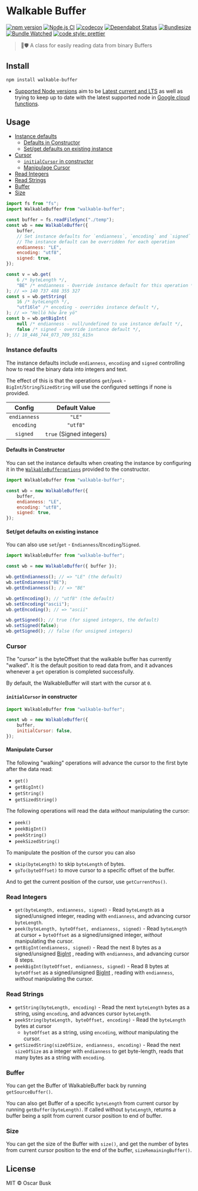 # Walkable Buffer

[![npm version](https://badgen.net/npm/v/walkable-buffer)](https://www.npmjs.com/package/walkable-buffer)
[![Node.js CI](https://github.com/oBusk/walkable-buffer/workflows/Node.js%20CI/badge.svg)](https://github.com/oBusk/walkable-buffer/actions)
[![codecov](https://codecov.io/gh/oBusk/walkable-buffer/branch/master/graph/badge.svg)](https://codecov.io/gh/oBusk/walkable-buffer)
[![Dependabot Status](https://api.dependabot.com/badges/status?host=github&repo=oBusk/walkable-buffer)](https://dependabot.com)
[![Bundlesize](https://img.shields.io/bundlephobia/minzip/walkable-buffer)](https://bundlephobia.com/result?p=walkable-buffer)
[![Bundle Watched](https://img.shields.io/badge/bundle-watched-blue.svg)](https://bundlewatch.io)
[![code style: prettier](https://img.shields.io/badge/code_style-prettier-ff69b4.svg)](https://github.com/prettier/prettier)

> 🚶🛡️ A class for easily reading data from binary Buffers

## Install

```bash
npm install walkable-buffer
```

-   [Supported Node versions](./package.json#L21) aim to be
    [Latest current and LTS](https://nodejs.org/en/download/releases/) as well as trying to keep up to date
    with the latest supported node in
    [Google cloud functions](https://cloud.google.com/functions/docs/concepts/nodejs-10-runtime).

## Usage

-   [Instance defaults](#instance-defaults)
    -   [Defaults in Constructor](#defaults-in-constructor)
    -   [Set/get defaults on existing instance](#setget-defaults-on-existing-instance)
-   [Cursor](#cursor)
    -   [`initialCursor` in constructor](#initialcursor-in-constructor)
    -   [Manipulage Cursor](#manipulate-cursor)
-   [Read Integers](#read-integers)
-   [Read Strings](#read-strings)
-   [Buffer](#buffer)
-   [Size](#size)

```js
import fs from "fs";
import WalkableBuffer from "walkable-buffer";

const buffer = fs.readFileSync("./temp");
const wb = new WalkableBuffer({
    buffer,
    // Set instance defaults for `endianness`, `encoding` and `signed`
    // The instance default can be overridden for each operation
    endianness: "LE",
    encoding: "utf8",
    signed: true,
});

const v = wb.get(
    6 /* byteLength */,
    "BE" /* endianness - Override instance default for this operation */,
); // => 140 737 488 355 327
const s = wb.getString(
    16 /* byteLength */,
    "utf16le" /* encoding - overrides instance default */,
); // => "Hellö höw åre yö"
const b = wb.getBigInt(
    null /* endianness - null/undefined to use instance default */,
    false /* signed - override isntance default */,
); // 18_446_744_073_709_551_615n
```

### Instance defaults

The instance defaults include `endianness`, `encoding` and `signed` controlling how to read the binary
data into integers and text.

The effect of this is that the operations `get`/`peek` - `BigInt`/`String`/`SizedString` will use the
configured settings if none is provided.

|    Config    |      Default Value       |
| :----------: | :----------------------: |
| `endianness` |          `"LE"`          |
|  `encoding`  |         `"utf8"`         |
|   `signed`   | `true` (Signed integers) |

#### Defaults in Constructor

You can set the instance defaults when creating the instance by configuring it in the
[`WalkableBufferoptions`](src/WalkableBufferOptions.ts) provided to the constructor.

```js
import WalkableBuffer from "walkable-buffer";

const wb = new WalkableBuffer({
    buffer,
    endianness: "LE",
    encoding: "utf8",
    signed: true,
});
```

#### Set/get defaults on existing instance

You can also use `set`/`get` - `Endianness`/`Encoding`/`Signed`.

```js
import WalkableBuffer from "walkable-buffer";

const wb = new WalkableBuffer({ buffer });

wb.getEndianness(); // => "LE" (the default)
wb.setEndianness("BE");
wb.getEndianness(); // => "BE"

wb.getEncoding(); // "utf8" (the default)
wb.setEncoding("ascii");
wb.getEncoding(); // => "ascii"

wb.getSigned(); // true (for signed integers, the default)
wb.setSigned(false);
wb.getSigned(); // false (for unsigned integers)
```

### Cursor

The "cursor" is the byteOffset that the walkable buffer has currently "walked". It is the default
position to read data from, and it advances whenever a `get` operation is completed successfully.

By default, the WalkableBuffer will start with the cursor at `0`.

#### `initialCursor` in constructor

```js
import WalkableBuffer from "walkable-buffer";

const wb = new WalkableBuffer({
    buffer,
    initialCursor: false,
});
```

#### Manipulate Cursor

The following "walking" operations will advance the cursor to the first byte after the data read:

-   `get()`
-   `getBigInt()`
-   `getString()`
-   `getSizedString()`

The following operations will read the data _without_ manipulating the cursor:

-   `peek()`
-   `peekBigInt()`
-   `peekString()`
-   `peekSizedString()`

To manipulate the position of the cursor you can also

-   `skip(byteLength)` to skip `byteLength` of bytes.
-   `goTo(byteOffset)` to move cursor to a specific offset of the buffer.

And to get the current position of the cursor, use `getCurrentPos()`.

### Read Integers

-   `get(byteLength, endianness, signed)` - Read `byteLength` as a signed/unsigned integer,
    reading with `endianness`, and advancing cursor `byteLength`.
-   `peek(byteLength, byteOffset, endianness, signed)` - Read `byteLength` at cursor + `byteOffset` as a
    signed/unsigned integer, _without_ manipulating the cursor.
-   `getBigInt(endianness, signed)` - Read the next 8 bytes as a signed/unsigned
    [BigInt](https://developer.mozilla.org/en-US/docs/Web/JavaScript/Reference/Global_Objects/BigInt)
    , reading with `endianness`, and advancing cursor 8 steps.
-   `peekBigInt(byteOffset, endianness, signed)` - Read 8 bytes at `byteOffset` as a signed/unsigned
    [BigInt](https://developer.mozilla.org/en-US/docs/Web/JavaScript/Reference/Global_Objects/BigInt)
    , reading with `endianness`, _without_ manipulating the cursor.

### Read Strings

-   `getString(byteLength, encoding)` - Read the next `byteLength` bytes as a string, using `encoding`,
    and advances cursor `byteLength`.
-   `peekString(byteLength, byteOffset, encoding)` - Read the `byteLength` bytes at cursor
    -   `byteOffset`
        as a string, using `encoding`, _without_ manipulating the cursor.
-   `getSizedString(sizeOfSize, endianness, encoding)` - Read the next `sizeOfSize` as a
    integer with `endianness` to get byte-length, reads that many bytes as a string with `encoding`.

### Buffer

You can get the Buffer of WalkableBuffer back by running `getSourceBuffer()`.

You can also get Buffer of a specific `byteLength` from current cursor by running
`getBuffer(byteLength)`. If called without `byteLength`, returns a buffer being a split from
current cursor position to end of buffer.

### Size

You can get the size of the Buffer with `size()`, and get the number of bytes from current cursor
position to the end of the buffer, `sizeRemainingBuffer()`.

## License

MIT © Oscar Busk
